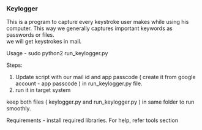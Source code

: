 ### Keylogger

This is a program to capture every keystroke user makes while using his computer. This way we generally captures important keywords as passwords or files.  
we will get keystrokes in mail.

Usage - sudo python2 run_keylogger.py

Steps:
1. Update script with our mail id and app passcode ( create it from google account - app passcode ) in run_keylogger.py file.
2. run it in target system

keep both files ( keylogger.py and run_keylogger.py ) in same folder to run smoothly.

Requirements - install required libraries. For help, refer tools section



